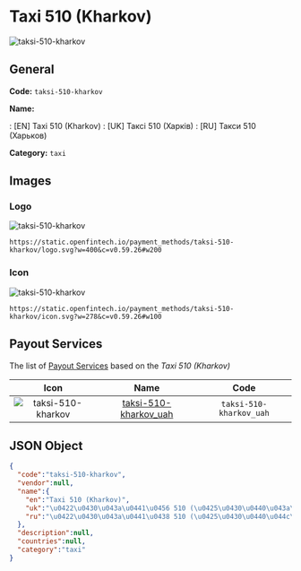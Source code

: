 
# Taxi 510 (Kharkov) 
![taksi-510-kharkov](https://static.openfintech.io/payment_methods/taksi-510-kharkov/logo.svg?w=400&c=v0.59.26#w200)  

## General 
**Code:** `taksi-510-kharkov` 
 
**Name:** 
 
:	[EN] Taxi 510 (Kharkov) 
:	[UK] Таксі 510 (Харків) 
:	[RU] Такси 510 (Харьков) 
 
**Category:** `taxi` 
 

## Images 

### Logo 
![taksi-510-kharkov](https://static.openfintech.io/payment_methods/taksi-510-kharkov/logo.svg?w=400&c=v0.59.26#w200)  

```
https://static.openfintech.io/payment_methods/taksi-510-kharkov/logo.svg?w=400&c=v0.59.26#w200
```  

### Icon 
![taksi-510-kharkov](https://static.openfintech.io/payment_methods/taksi-510-kharkov/icon.svg?w=278&c=v0.59.26#w100)  

```
https://static.openfintech.io/payment_methods/taksi-510-kharkov/icon.svg?w=278&c=v0.59.26#w100
```  

## Payout Services 
 
The list of [Payout Services](/payout-services/) based on the _Taxi 510 (Kharkov)_ 

|Icon|Name|Code| 
|:---:|:---:|:---:| 
|![taksi-510-kharkov](https://static.openfintech.io/payout_methods/taksi-510-kharkov/icon.png?w=278&c=v0.59.26#w40) |[taksi-510-kharkov_uah](/payout-services/taksi-510-kharkov_uah/)|`taksi-510-kharkov_uah`| 
 

## JSON Object 

```json
{
  "code":"taksi-510-kharkov",
  "vendor":null,
  "name":{
    "en":"Taxi 510 (Kharkov)",
    "uk":"\u0422\u0430\u043a\u0441\u0456 510 (\u0425\u0430\u0440\u043a\u0456\u0432)",
    "ru":"\u0422\u0430\u043a\u0441\u0438 510 (\u0425\u0430\u0440\u044c\u043a\u043e\u0432)"
  },
  "description":null,
  "countries":null,
  "category":"taxi"
}
```  
